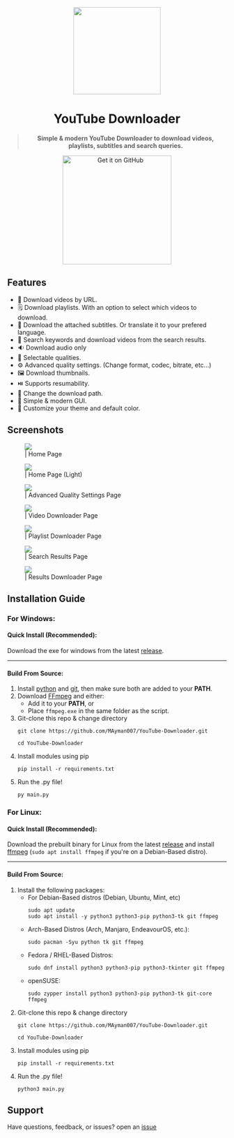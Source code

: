<div align = "center">
<img src = "YDICO.ico" width = 200></img>


# **YouTube Downloader**

<!-- for github badges (buttons) https://shields.io/ -->

> **Simple & modern YouTube Downloader to download videos, playlists, subtitles and search queries.**

<a href='https://github.com/MAyman007/YouTube-Downloader/releases'><img alt='Get it on GitHub' src='https://i.imgur.com/MQgAiVO.png' width="250"/></a><br>
</div>

## Features
<ul>
<li>🔗 Download videos by URL.</li>
<li>🗒️ Download playlists. With an option to select which videos to download.</li>
<li>💬 Download the attached subtitles. Or translate it to your prefered language.</li>
<li>🔎 Search keywords and download videos from the search results.</li>
<li>🔉 Download audio only</li>
<li>🔖 Selectable qualities.</li>
<li>⚙️ Advanced quality settings. (Change format, codec, bitrate, etc...)</li>
<li>🖼️ Download thumbnails.</li>
<li>⏯️ Supports resumability.</li>
<li>📂 Change the download path.</li>
<li>🌄 Simple & modern GUI.</li>
<li>🌃 Customize your theme and default color.</li>
</ul>

## Screenshots
<dl>
<figure>
<img src = "images/home_dark.png"></img>
<figcaption>| Home Page</figcaption>
</figure>
</dl>

<dl>
<figure>
<img src = "images/home_light.png"></img>
<figcaption>| Home Page (Light)</figcaption>
</figure>
</dl>

<dl>
<figure>
<img src = "images/advanced_settings.png"></img>
<figcaption>| Advanced Quality Settings Page</figcaption>
</figure>
</dl>

<dl>
<figure>
<img src = "images/video_downloader.png"></img>
<figcaption>| Video Downloader Page</figcaption>
</figure>
</dl>

<dl>
<figure>
<img src = "images/playlist_downloader.png"></img>
<figcaption>| Playlist Downloader Page</figcaption>
</figure>
</dl>

<dl>
<figure>
<img src = "images/search_results.png"></img>
<figcaption>| Search Results Page</figcaption>
</figure>
</dl>

<dl>
<figure>
<img src = "images/results_downloader.png"></img>
<figcaption>| Results Downloader Page</figcaption>
</figure>
</dl>


## Installation Guide
### **For Windows:**
#### **Quick Install (Recommended):**
Download the exe for windows from the latest [release](https://github.com/MAyman007/YouTube-Downloader/releases).

---

#### **Build From Source:**

<ol>
<li>Install <a href = "https://www.python.org/downloads/">python</a> and <a href = "https://git-scm.com/downloads">git</a>, then make sure both are added to your <b>PATH</b>.</li>

<li>Download <a href="https://www.ffmpeg.org/download.html#build-windows">FFmpeg</a> and either:
<ul>
  <li>Add it to your <b>PATH</b>, or</li>
  <li>Place <code>ffmpeg.exe</code> in the same folder as the script.</li>
</ul></li>

<li>Git-clone this repo & change directory</li>

```
git clone https://github.com/MAyman007/YouTube-Downloader.git

cd YouTube-Downloader
```
<li>Install modules using pip</li>

```
pip install -r requirements.txt
```
<li>Run the .py file!</li>

```
py main.py
```
</ol>

### **For Linux:**
#### **Quick Install (Recommended):**
Download the prebuilt binary for Linux from the latest 
<a href="https://github.com/MAyman007/YouTube-Downloader/releases">release</a> 
and install 
<a href="https://www.ffmpeg.org/download.html#build-linux">ffmpeg</a> 
(<code>sudo apt install ffmpeg</code> if you're on a Debian-Based distro).

---

#### **Build From Source:**
<ol>
<li>Install the following packages:

<ul>
<li> For Debian-Based distros (Debian, Ubuntu, Mint, etc)

```
sudo apt update
sudo apt install -y python3 python3-pip python3-tk git ffmpeg
```
</li>
<li> Arch-Based Distros (Arch, Manjaro, EndeavourOS, etc.):

```
sudo pacman -Syu python tk git ffmpeg
```
</li>
<li> Fedora / RHEL-Based Distros:

```
sudo dnf install python3 python3-pip python3-tkinter git ffmpeg
```
</li>
<li> openSUSE:

```
sudo zypper install python3 python3-pip python3-tk git-core ffmpeg
```
</li>
</ul>
</li>

<li>Git-clone this repo & change directory

```
git clone https://github.com/MAyman007/YouTube-Downloader.git

cd YouTube-Downloader
```
</li>
<li>
Install modules using pip

```
pip install -r requirements.txt
```
</li>
<li>
Run the .py file!

```
python3 main.py
```
</li>
</ol>

## Support

Have questions, feedback, or issues? open an [issue](https://github.com/MAyman007/YouTube-Downloader/issues)
